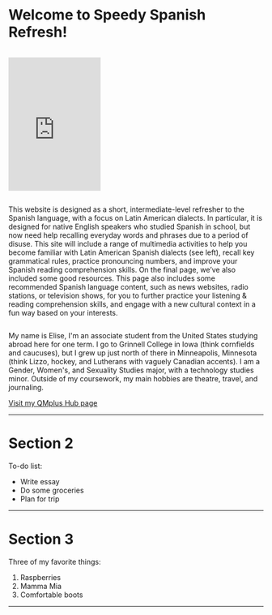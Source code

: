 <h1>Welcome to Speedy Spanish Refresh!</h1>
<div class="row">
  <div class="column">
    <p><iframe src="https://h5p.org/h5p/embed/689462" width="182" height="263" frameborder="0" allowfullscreen="allowfullscreen"></iframe><script src="https://h5p.org/sites/all/modules/h5p/library/js/h5p-resizer.js" charset="UTF-8"></script>
</p>
  </div>
  <div class="column">
    <p>This website is designed as a short, intermediate-level refresher to the Spanish language, with a focus on Latin American dialects. In particular, it is designed for native English speakers who studied Spanish in school, but now need help recalling everyday words and phrases due to a period of disuse. This site will include a range of multimedia activities to help you become familiar with Latin American Spanish dialects (see left), recall key grammatical rules, practice pronouncing numbers, and improve your Spanish reading comprehension skills. On the final page, we’ve also included some good resources. This page also includes some recommended Spanish language content, such as news websites, radio stations, or television shows, for you to further practice your listening & reading comprehension skills, and engage with a new cultural context in a fun way based on your interests.</p>
  </div>
  </div>

<p>
  
My name is Elise, I'm an associate student from the United States studying abroad here for one term. I go to Grinnell College in Iowa (think cornfields and caucuses), but I grew up just north of there in Minneapolis, Minnesota (think Lizzo, hockey, and Lutherans with vaguely Canadian accents). I am a Gender, Women's, and Sexuality Studies major, with a technology studies minor. Outside of my coursework, my main hobbies are theatre, travel, and journaling.

<a href="https://hub.qmplus.qmul.ac.uk/view/view.php?t=BlVCoQMytN62pUugWKPY"> Visit my QMplus Hub page</a>
</p>

<hr>

<h1>Section 2</h1>

<p> To-do list:</p>

<ul>
  <li>Write essay</li>
  <li>Do some groceries</li>
  <li>Plan for trip</li>
</ul>

<hr>

<h1>Section 3</h1>

<p>Three of my favorite things:</p>
<ol>
  <li>Raspberries</li>
  <li>Mamma Mia</li>
  <li>Comfortable boots</li>
</ol>

<hr>
